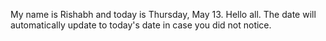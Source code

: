 My name is Rishabh and today is Thursday, May 13. Hello all. The date will automatically update to today's date in case you did not notice.
